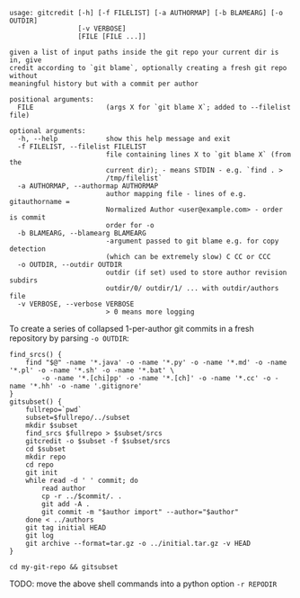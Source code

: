     usage: gitcredit [-h] [-f FILELIST] [-a AUTHORMAP] [-b BLAMEARG] [-o OUTDIR]
                     [-v VERBOSE]
                     [FILE [FILE ...]]

    given a list of input paths inside the git repo your current dir is in, give
    credit according to `git blame`, optionally creating a fresh git repo without
    meaningful history but with a commit per author

    positional arguments:
      FILE                  (args X for `git blame X`; added to --filelist file)

    optional arguments:
      -h, --help            show this help message and exit
      -f FILELIST, --filelist FILELIST
                            file containing lines X to `git blame X` (from the
                            current dir); - means STDIN - e.g. `find . >
                            /tmp/filelist`
      -a AUTHORMAP, --authormap AUTHORMAP
                            author mapping file - lines of e.g. gitauthorname =
                            Normalized Author <user@example.com> - order is commit
                            order for -o
      -b BLAMEARG, --blamearg BLAMEARG
                            -argument passed to git blame e.g. for copy detection
                            (which can be extremely slow) C CC or CCC
      -o OUTDIR, --outdir OUTDIR
                            outdir (if set) used to store author revision subdirs
                            outdir/0/ outdir/1/ ... with outdir/authors file
      -v VERBOSE, --verbose VERBOSE
                            > 0 means more logging

To create a series of collapsed 1-per-author git commits in a fresh
repository by parsing `-o OUTDIR`:

    find_srcs() {
        find "$@" -name '*.java' -o -name '*.py' -o -name '*.md' -o -name '*.pl' -o -name '*.sh' -o -name '*.bat' \
            -o -name '*.[chi]pp' -o -name '*.[ch]' -o -name '*.cc' -o -name '*.hh' -o -name '.gitignore'
    }
    gitsubset() {
        fullrepo=`pwd`
        subset=$fullrepo/../subset
        mkdir $subset
        find_srcs $fullrepo > $subset/srcs
        gitcredit -o $subset -f $subset/srcs
        cd $subset
        mkdir repo
        cd repo
        git init
        while read -d ' ' commit; do
            read author
            cp -r ../$commit/. .
            git add -A .
            git commit -m "$author import" --author="$author"
        done < ../authors
        git tag initial HEAD
        git log
        git archive --format=tar.gz -o ../initial.tar.gz -v HEAD
    }

    cd my-git-repo && gitsubset

TODO: move the above shell commands into a python option `-r REPODIR`
